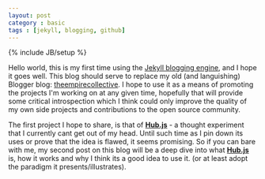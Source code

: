 ```yaml
---
layout: post
category : basic 
tags : [jekyll, blogging, github]
---
```

{% include JB/setup %}

Hello world, this is my first time using the [Jekyll blogging engine](http://jekyllrb.com/), and I hope it goes well. This blog should serve to replace my old (and languishing) Blogger blog: [theempirecollective](http://empirecollective.blogspot.com/). I hope to use it as a means of promoting the projects I'm working on at any given time, hopefully that will provide some critical introspection which I think could only improve the quality of my own side projects and contributions to the open source community.

The first project I hope to share, is that of **[Hub.js](https://github.com/christopherdebeer/Hub.js)** - a thought experiment that I currently cant get out of my head. Until such time as I pin down its uses or prove that the idea is flawed, it seems promising. So if you can bare with me, my second post on this blog will be a deep dive into what **[Hub.js](https://github.com/christopherdebeer/Hub.js)** is, how it works and why I think its a good idea to use it. (or at least adopt the paradigm it presents/illustrates).
